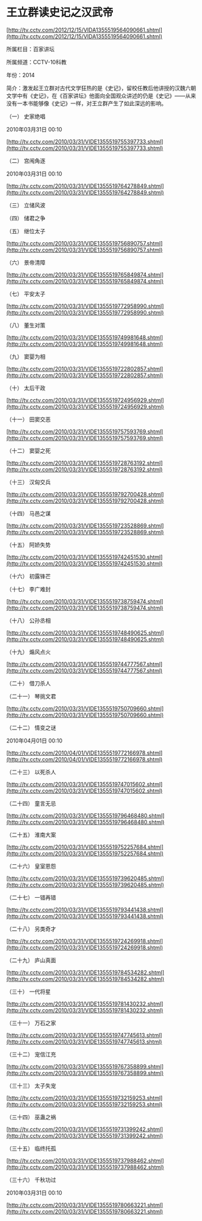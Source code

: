 # 王立群读史记之汉武帝

[http://tv.cctv.com/2012/12/15/VIDA1355519564090661.shtml](http://tv.cctv.com/2012/12/15/VIDA1355519564090661.shtml)

所属栏目：百家讲坛

所属频道：CCTV-10科教

年份：2014

简介：激发起王立群对古代文学狂热的是《史记》，留校任教后他讲授的汉魏六朝文学中有《史记》，在《百家讲坛》他面向全国观众讲述的仍是《史记》——从来没有一本书能够像《史记》一样，对王立群产生了如此深远的影响。

（一） 史家绝唱

2010年03月31日 00:10

[http://tv.cctv.com/2010/03/31/VIDE1355519755397733.shtml](http://tv.cctv.com/2010/03/31/VIDE1355519755397733.shtml)

（二） 宫闱角逐

2010年03月31日 00:10

[http://tv.cctv.com/2010/03/31/VIDE1355519764278849.shtml](http://tv.cctv.com/2010/03/31/VIDE1355519764278849.shtml)

（三） 立储风波



（四） 储君之争



（五） 继位太子

[http://tv.cctv.com/2010/03/31/VIDE1355519756890757.shtml](http://tv.cctv.com/2010/03/31/VIDE1355519756890757.shtml)

（六） 景帝清障

[http://tv.cctv.com/2010/03/31/VIDE1355519765849874.shtml](http://tv.cctv.com/2010/03/31/VIDE1355519765849874.shtml)

（七） 平安太子

[http://tv.cctv.com/2010/03/31/VIDE1355519772958990.shtml](http://tv.cctv.com/2010/03/31/VIDE1355519772958990.shtml)

（八） 董生对策

[http://tv.cctv.com/2010/03/31/VIDE1355519749981648.shtml](http://tv.cctv.com/2010/03/31/VIDE1355519749981648.shtml)

（九） 窦婴为相

[http://tv.cctv.com/2010/03/31/VIDE1355519722802857.shtml](http://tv.cctv.com/2010/03/31/VIDE1355519722802857.shtml)

（十） 太后干政

[http://tv.cctv.com/2010/03/31/VIDE1355519724956929.shtml](http://tv.cctv.com/2010/03/31/VIDE1355519724956929.shtml)

（十一） 田窦交恶

[http://tv.cctv.com/2010/03/31/VIDE1355519757593769.shtml](http://tv.cctv.com/2010/03/31/VIDE1355519757593769.shtml)

（十二） 窦婴之死

[http://tv.cctv.com/2010/03/31/VIDE1355519728763192.shtml](http://tv.cctv.com/2010/03/31/VIDE1355519728763192.shtml)

（十三） 汉匈交兵

[http://tv.cctv.com/2010/03/31/VIDE1355519792700428.shtml](http://tv.cctv.com/2010/03/31/VIDE1355519792700428.shtml)

（十四） 马邑之谋

[http://tv.cctv.com/2010/03/31/VIDE1355519723528869.shtml](http://tv.cctv.com/2010/03/31/VIDE1355519723528869.shtml)

（十五） 阿娇失势

[http://tv.cctv.com/2010/03/31/VIDE1355519742451530.shtml](http://tv.cctv.com/2010/03/31/VIDE1355519742451530.shtml)

（十六） 初露锋芒



（十七） 李广难封

[http://tv.cctv.com/2010/03/31/VIDE1355519738759474.shtml](http://tv.cctv.com/2010/03/31/VIDE1355519738759474.shtml)

（十八） 公孙丞相

[http://tv.cctv.com/2010/03/31/VIDE1355519748490625.shtml](http://tv.cctv.com/2010/03/31/VIDE1355519748490625.shtml)

（十九） 煽风点火

[http://tv.cctv.com/2010/03/31/VIDE1355519744777567.shtml](http://tv.cctv.com/2010/03/31/VIDE1355519744777567.shtml)

（二十） 借刀杀人



（二十一） 琴挑文君

[http://tv.cctv.com/2010/03/31/VIDE1355519750709660.shtml](http://tv.cctv.com/2010/03/31/VIDE1355519750709660.shtml)

（二十二） 情变之谜

2010年04月01日 00:10

[http://tv.cctv.com/2010/04/01/VIDE1355519772166978.shtml](http://tv.cctv.com/2010/04/01/VIDE1355519772166978.shtml)

（二十三） 以死杀人

[http://tv.cctv.com/2010/03/31/VIDE1355519747015602.shtml](http://tv.cctv.com/2010/03/31/VIDE1355519747015602.shtml)

（二十四） 童言无忌

[http://tv.cctv.com/2010/03/31/VIDE1355519796468480.shtml](http://tv.cctv.com/2010/03/31/VIDE1355519796468480.shtml)

（二十五） 淮南大案

[http://tv.cctv.com/2010/03/31/VIDE1355519752257684.shtml](http://tv.cctv.com/2010/03/31/VIDE1355519752257684.shtml)

（二十六） 皇室恩怨

[http://tv.cctv.com/2010/03/31/VIDE1355519739620485.shtml](http://tv.cctv.com/2010/03/31/VIDE1355519739620485.shtml)

（二十七） 一错再错

[http://tv.cctv.com/2010/03/31/VIDE1355519793441438.shtml](http://tv.cctv.com/2010/03/31/VIDE1355519793441438.shtml)

（二十八） 另类奇才

[http://tv.cctv.com/2010/03/31/VIDE1355519724269918.shtml](http://tv.cctv.com/2010/03/31/VIDE1355519724269918.shtml)

（二十九） 庐山真面

[http://tv.cctv.com/2010/03/31/VIDE1355519784534282.shtml](http://tv.cctv.com/2010/03/31/VIDE1355519784534282.shtml)

（三十） 一代将星

[http://tv.cctv.com/2010/03/31/VIDE1355519781430232.shtml](http://tv.cctv.com/2010/03/31/VIDE1355519781430232.shtml)

（三十一） 万石之家

[http://tv.cctv.com/2010/03/31/VIDE1355519747745613.shtml](http://tv.cctv.com/2010/03/31/VIDE1355519747745613.shtml)

（三十二） 宠信江充

[http://tv.cctv.com/2010/03/31/VIDE1355519767358899.shtml](http://tv.cctv.com/2010/03/31/VIDE1355519767358899.shtml)

（三十三） 太子失宠

[http://tv.cctv.com/2010/03/31/VIDE1355519732159253.shtml](http://tv.cctv.com/2010/03/31/VIDE1355519732159253.shtml)

（三十四） 巫蛊之祸

[http://tv.cctv.com/2010/03/31/VIDE1355519731399242.shtml](http://tv.cctv.com/2010/03/31/VIDE1355519731399242.shtml)

（三十五） 临终托孤

[http://tv.cctv.com/2010/03/31/VIDE1355519737988462.shtml](http://tv.cctv.com/2010/03/31/VIDE1355519737988462.shtml)

（三十六） 千秋功过

2010年03月31日 00:10

[http://tv.cctv.com/2010/03/31/VIDE1355519780663221.shtml](http://tv.cctv.com/2010/03/31/VIDE1355519780663221.shtml)

